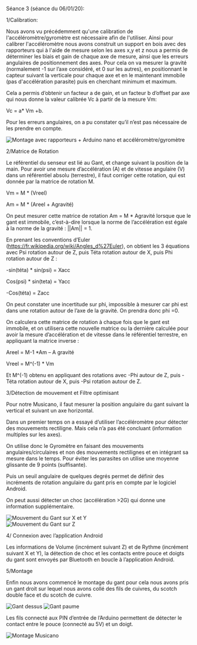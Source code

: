 Séance 3 (séance du 06/01/20):

1/Calibration:

Nous avons vu précédemment qu'une calibration de l'accéléromètre/gyromètre est nécessaire afin de l'utiliser. Ainsi pour calibrer l'accéléromètre nous avons construit un support en bois avec des rapporteurs qui à l'aide de mesure selon les axes x,y et z nous a permis de déterminer les biais et gain de chaque axe de mesure, ainsi que les erreurs angulaires de positionnement des axes. Pour cela on va mesurer la gravité (normalement  -1 sur l’axe considéré, et 0 sur les autres), en positionnant le capteur suivant la verticale pour chaque axe et en le maintenant immobile (pas d'accélération parasite) puis en cherchant minimum et maximum. 

Cela a permis d’obtenir un facteur a de gain, et un facteur b d’offset par axe qui nous donne la valeur calibrée Vc à partir de la mesure Vm:
 	
  Vc = a* Vm +b.

Pour les erreurs angulaires, on a pu constater qu’il n’est pas nécessaire de les prendre en compte.

![Montage avec rapporteurs + Arduino nano et accéléromètre/gyromètre](https://github.com/Axel06c/Gant-Musical-Arduino/blob/master/lib/Images/montage%20calibrage.jpg)





2/Matrice de Rotation

Le référentiel du senseur est lié au Gant, et change suivant la position de la main. Pour avoir une mesure d’accélération (A) et de vitesse angulaire (V) dans un référentiel absolu (terrestre), il faut corriger cette rotation, qui est donnée par la matrice de rotation M.

Vm = M * (Vreel)

Am = M * (Areel + Agravité)

On peut mesurer cette matrice de rotation Am = M * Agravité  lorsque que le gant est immobile, c’est-à-dire lorsque la norme de l’accélération est égale à la norme de la gravité : ||Am|| = 1.

En  prenant les conventions d’Euler (https://fr.wikipedia.org/wiki/Angles_d%27Euler), on obtient les 3 équations avec Psi rotation autour de Z, puis Téta rotation autour de X, puis Phi rotation autour de Z :

-sin(téta) * sin(psi) =  Xacc 

Cos(psi) * sin(teta) = Yacc

-Cos(téta) = Zacc

On peut constater une incertitude sur phi, impossible à mesurer car phi est dans une rotation autour de l’axe de la gravité. On prendra donc phi =0.

On calculera cette matrice de rotation à chaque fois que le gant est immobile, et on utilisera cette nouvelle matrice ou la dernière calculée pour avoir la mesure d’accélération et de vitesse dans le référentiel terrestre, en appliquant la matrice inverse :

Areel = M-1  *Am – A gravité

Vreel = M^(-1)  * Vm

Et M^(-1) obtenu en appliquant des rotations avec -Phi autour de Z, puis -Téta rotation autour de X, puis -Psi rotation autour de Z.

3/Détection de mouvement et Filtre optimisant

Pour notre Musicano, il faut mesurer la position angulaire du gant suivant la vertical et suivant un axe horizontal.

Dans un premier temps on a essayé d’utiliser l’accéléromètre pour détecter des mouvements rectiligne. Mais cela n’a pas été concluant (information multiples sur les axes).

On utilise donc le Gyromètre en faisant des mouvements angulaires/circulaires et non des mouvements rectilignes et en intégrant sa mesure dans le temps. Pour éviter les parasites on utilise une moyenne glissante de 9 points (suffisante).

Puis un seuil angulaire de quelques degrés permet de définir des incréments de rotation angulaire du gant pris en compte par le logiciel Android.

On peut aussi détecter un choc (accélération >2G) qui donne une information supplémentaire.

![Mouvement du Gant sur X et Y](https://github.com/Axel06c/Gant-Musical-Arduino/blob/master/lib/Images/mouvement%20circulaire%20gauche%20a%20droite2.png)   
![Mouvement du Gant sur Z](https://github.com/Axel06c/Gant-Musical-Arduino/blob/master/lib/Images/mouvement%20circulairehaut%20bas.png)

4/ Connexion avec l’application Android

Les informations de Volume (incrément suivant Z) et de Rythme (incrément suivant X et Y), la détection de choc et les contacts entre pouce et doigts du gant sont envoyés par Bluetooth en boucle à l’application Android.
 
5/Montage

Enfin nous avons commencé le montage du gant pour cela nous avons pris un gant droit sur lequel nous avons collé des fils de cuivres, du scotch double face et du scotch de cuivre.

![Gant dessus](https://github.com/Axel06c/Gant-Musical-Arduino/blob/master/lib/Images/Gant%20fils.jpg) ![Gant paume](https://github.com/Axel06c/Gant-Musical-Arduino/blob/master/lib/Images/Gant%20cuivre.jpg)

Les fils connecté aux PIN d’entrée de  l’Arduino permettent de détecter le contact entre le pouce (connecté au 5V) et un doigt.


![Montage Musicano](https://github.com/Axel06c/Gant-Musical-Arduino/blob/master/lib/Images/Musicano%20montage.jpg)
